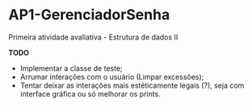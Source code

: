 # AP1-GerenciadorSenha
Primeira atividade avaliativa  - Estrutura de dados II

<b>TODO</b>
- Implementar a classe de teste;
- Arrumar interações com o usuário (Limpar excessões);
- Tentar deixar as interações mais estéticamente legais (?), seja com interface gráfica ou só melhorar os prints.